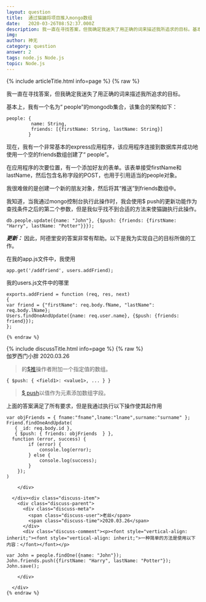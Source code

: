 ```yaml
---
layout: question
title:  通过猫鼬将项目推入mongo数组
date:   2020-03-26T08:52:37.000Z
description: 我一直在寻找答案，但我确定我迷失了用正确的词来描述我所追求的目标。基本上，我有一个名为“ people”的mongodb集合，该集合的架构如下： ...
img: 
author: 神无
category: question
answer: 2
tags: node.js Node.js
topic: Node.js
---
```

<div class="article-root">
  <div class="article">
    {% include articleTitle.html info=page %}
    {% raw %}
    <div class="article-content"><p><font style="vertical-align: inherit;"><font style="vertical-align: inherit;">我一直在寻找答案，但我确定我迷失了用正确的词来描述我所追求的目标。</font></font></p>

<p><font style="vertical-align: inherit;"><font style="vertical-align: inherit;">基本上，我有一个名为“ people”的mongodb集合，该集合的架构如下： </font></font></p>

<pre><code>people: {<font></font>
         name: String, <font></font>
         friends: [{firstName: String, lastName: String}]<font></font>
        }<font></font>
</code></pre>

<p><font style="vertical-align: inherit;"><font style="vertical-align: inherit;">现在，我有一个非常基本的express应用程序，该应用程序连接到数据库并成功地使用一个空的friends数组创建了“ people”。</font></font></p>

<p><font style="vertical-align: inherit;"><font style="vertical-align: inherit;">在应用程序的次要位置，有一个添加好友的表单。</font><font style="vertical-align: inherit;">该表单接受firstName和lastName，然后包含名称字段的POST，也用于引用适当的people对象。</font></font></p>

<p><font style="vertical-align: inherit;"><font style="vertical-align: inherit;">我很难做的是创建一个新的朋友对象，然后将其“推送”到friends数组中。</font></font></p>

<p><font style="vertical-align: inherit;"><font style="vertical-align: inherit;">我知道，当我通过mongo控制台执行此操作时，我会使用$ push的更新功能作为查找条件之后的第二个参数，但是我似乎找不到合适的方法来使猫鼬执行此操作。</font></font></p>

<pre><code>db.people.update({name: "John"}, {$push: {friends: {firstName: "Harry", lastName: "Potter"}}});
</code></pre>

<p><strong><em><font style="vertical-align: inherit;"><font style="vertical-align: inherit;">更新：</font></font></em></strong><font style="vertical-align: inherit;"><font style="vertical-align: inherit;"> 
因此，阿德里安的答案非常有帮助。</font><font style="vertical-align: inherit;">以下是我为实现自己的目标所做的工作。</font></font></p>

<p><font style="vertical-align: inherit;"><font style="vertical-align: inherit;">在我的app.js文件中，我使用</font></font></p>

<pre><code>app.get('/addfriend', users.addFriend);
</code></pre>

<p><font style="vertical-align: inherit;"><font style="vertical-align: inherit;">我的users.js文件中的哪里</font></font></p>

<pre><code>exports.addFriend = function (req, res, next)<font></font>
{<font></font>
var friend = {"firstName": req.body.fName, "lastName": req.body.lName};<font></font>
Users.findOneAndUpdate({name: req.user.name}, {$push: {friends: friend}});<font></font>
};<font></font>
</code></pre></div>
    {% endraw %}
  </div>

  <div class="discuss-wrapper">
    {% include discussTitle.html info=page %}
    {% raw %}
    <div class="discuss-item">
        <div class="discuss-parent">
          <div class="discuss-meta">
            <span class="discuss-user">伽罗西门小胖</span>
            <span class="discuss-time">2020.03.26</span>
          </div>
          <div class="discuss-comment"><blockquote>
  <p><font style="vertical-align: inherit;"><font style="vertical-align: inherit;">的</font></font><a href="https://docs.mongodb.com/manual/reference/operator/update/push/#up._S_push" rel="noreferrer"><font style="vertical-align: inherit;"><font style="vertical-align: inherit;">$推</font></font></a><font style="vertical-align: inherit;"><font style="vertical-align: inherit;">操作者附加一个指定值的数组。</font></font></p>
</blockquote>

<pre><code>{ $push: { &lt;field1&gt;: &lt;value1&gt;, ... } }
</code></pre>

<blockquote>
  <p><a href="https://docs.mongodb.com/manual/reference/operator/update/push/#up._S_push" rel="noreferrer"><font style="vertical-align: inherit;"><font style="vertical-align: inherit;">$ push</font></font></a><font style="vertical-align: inherit;"><font style="vertical-align: inherit;">以值作为元素添加数组字段。</font></font></p>
</blockquote>

<p><font style="vertical-align: inherit;"><font style="vertical-align: inherit;">上面的答案满足了所有要求，但是我通过执行以下操作使其起作用</font></font></p>

<pre><code>var objFriends = { fname:"fname",lname:"lname",surname:"surname" };<font></font>
Friend.findOneAndUpdate(<font></font>
   { _id: req.body.id }, <font></font>
   { $push: { friends: objFriends  } },<font></font>
  function (error, success) {<font></font>
        if (error) {<font></font>
            console.log(error);<font></font>
        } else {<font></font>
            console.log(success);<font></font>
        }<font></font>
    });<font></font>
)<font></font>
</code></pre></div>
        </div>
        
      </div><div class="discuss-item">
        <div class="discuss-parent">
          <div class="discuss-meta">
            <span class="discuss-user">老丝</span>
            <span class="discuss-time">2020.03.26</span>
          </div>
          <div class="discuss-comment"><p><font style="vertical-align: inherit;"><font style="vertical-align: inherit;">一种简单的方法是使用以下内容：</font></font></p>

<pre><code>var John = people.findOne({name: "John"});<font></font>
John.friends.push({firstName: "Harry", lastName: "Potter"});<font></font>
John.save();<font></font>
</code></pre></div>
        </div>
        
      </div>
    {% endraw %}
  </div>
<div>
